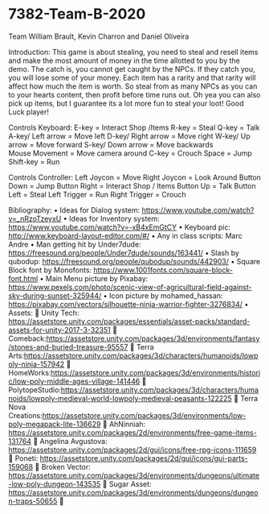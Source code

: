 # 7382-Team-B-2020
Team William Brault, Kevin Charron and Daniel Oliveira

Introduction:
This game is about stealing, you need to steal and resell items and make the most amount of money in the time allotted to you by the demo. The catch is, you cannot get caught by the NPCs. If they catch you, you will lose some of your money. Each item has a rarity and that rarity will affect how much the item is worth. So steal from as many NPCs as you can to your hearts content, then profit before time runs out. Oh yea you can also pick up items, but I guarantee its a lot more fun to steal your loot! Good Luck player!

Controls Keyboard:
E-key = Interact Shop /Items
R-key = Steal
Q-key = Talk
A-key/ Left arrow = Move left
D-key/ Right arrow = Move right
W-key/ Up arrow = Move forward
S-key/ Down arrow = Move backwards	
Mouse Movement = Move camera around
C-key = Crouch
Space = Jump
Shift-key = Run
 
Controls Controller:
Left Joycon = Move
Right Joycon = Look Around
Button Down = Jump
Button Right = Interact Shop / Items
Button Up = Talk
Button Left = Steal
Left Trigger = Run
Right Trigger = Crouch

Bibliography:
•	Ideas for Dialog system: https://www.youtube.com/watch?v=_nRzoTzeyxU
•	Ideas for Inventory system: https://www.youtube.com/watch?v=-xB4xEmGtCY
•	Keyboard pic: http://www.keyboard-layout-editor.com/#/
•	Any in class scripts: Marc Andre
•	Man getting hit by Under7dude: https://freesound.org/people/Under7dude/sounds/163441/
•	Slash by qubodup: https://freesound.org/people/qubodup/sounds/442903/
•	Square Block font by Monofonts: https://www.1001fonts.com/square-block-font.html
•	Main Menu picture by Pixabay: https://www.pexels.com/photo/scenic-view-of-agricultural-field-against-sky-during-sunset-325944/
•	Icon picture by mohamed_hassan: https://pixabay.com/vectors/silhouette-ninja-warrior-fighter-3276834/
•	Assets:
	Unity Tech: https://assetstore.unity.com/packages/essentials/asset-packs/standard-assets-for-unity-2017-3-32351
	Comeback:https://assetstore.unity.com/packages/3d/environments/fantasy/stones-and-buried-treasure-95557
	Terra Arts:https://assetstore.unity.com/packages/3d/characters/humanoids/lowpoly-ninja-157942
	HomeWorks:https://assetstore.unity.com/packages/3d/environments/historic/low-poly-middle-ages-village-141446
	PolytopeStudio:https://assetstore.unity.com/packages/3d/characters/humanoids/lowpoly-medieval-world-lowpoly-medieval-peasants-122225
	Terra Nova Creations:https://assetstore.unity.com/packages/3d/environments/low-poly-megapack-lite-136629
	AhNinniah: https://assetstore.unity.com/packages/2d/environments/free-game-items-131764
	Angelina Avgustova: https://assetstore.unity.com/packages/2d/gui/icons/free-rpg-icons-111659
	Poneti: https://assetstore.unity.com/packages/2d/gui/icons/gui-parts-159068
	Broken Vector: https://assetstore.unity.com/packages/3d/environments/dungeons/ultimate-low-poly-dungeon-143535
	Sugar Asset: https://assetstore.unity.com/packages/3d/environments/dungeons/dungeon-traps-50655
	


